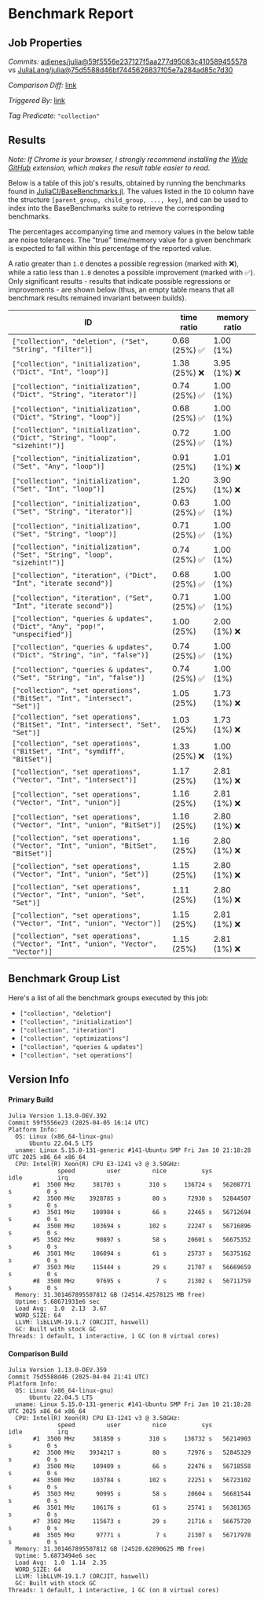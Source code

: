 # Benchmark Report

## Job Properties

*Commits:* [adienes/julia@59f5556e237127f5aa277d95083c410589455578](https://github.com/adienes/julia/commit/59f5556e237127f5aa277d95083c410589455578) vs [JuliaLang/julia@75d5588d46bf7445626837f05e7a284ad85c7d30](https://github.com/JuliaLang/julia/commit/75d5588d46bf7445626837f05e7a284ad85c7d30)

*Comparison Diff:* [link](https://github.com/JuliaLang/julia/compare/75d5588d46bf7445626837f05e7a284ad85c7d30..adienes/julia:59f5556e237127f5aa277d95083c410589455578)

*Triggered By:* [link](https://github.com/JuliaLang/julia/pull/57509#issuecomment-2780888486)

*Tag Predicate:* `"collection"`

## Results

*Note: If Chrome is your browser, I strongly recommend installing the [Wide GitHub](https://chrome.google.com/webstore/detail/wide-github/kaalofacklcidaampbokdplbklpeldpj?hl=en)
extension, which makes the result table easier to read.*

Below is a table of this job's results, obtained by running the benchmarks found in
[JuliaCI/BaseBenchmarks.jl](https://github.com/JuliaCI/BaseBenchmarks.jl). The values
listed in the `ID` column have the structure `[parent_group, child_group, ..., key]`,
and can be used to index into the BaseBenchmarks suite to retrieve the corresponding
benchmarks.

The percentages accompanying time and memory values in the below table are noise tolerances. The "true"
time/memory value for a given benchmark is expected to fall within this percentage of the reported value.

A ratio greater than `1.0` denotes a possible regression (marked with :x:), while a ratio less
than `1.0` denotes a possible improvement (marked with :white_check_mark:). Only significant results - results
that indicate possible regressions or improvements - are shown below (thus, an empty table means that all
benchmark results remained invariant between builds).

| ID | time ratio | memory ratio |
|----|------------|--------------|
| `["collection", "deletion", ("Set", "String", "filter")]` | 0.68 (25%) :white_check_mark: | 1.00 (1%)  |
| `["collection", "initialization", ("Dict", "Int", "loop")]` | 1.38 (25%) :x: | 3.95 (1%) :x: |
| `["collection", "initialization", ("Dict", "String", "iterator")]` | 0.74 (25%) :white_check_mark: | 1.00 (1%)  |
| `["collection", "initialization", ("Dict", "String", "loop")]` | 0.68 (25%) :white_check_mark: | 1.00 (1%)  |
| `["collection", "initialization", ("Dict", "String", "loop", "sizehint!")]` | 0.72 (25%) :white_check_mark: | 1.00 (1%)  |
| `["collection", "initialization", ("Set", "Any", "loop")]` | 0.91 (25%)  | 1.01 (1%) :x: |
| `["collection", "initialization", ("Set", "Int", "loop")]` | 1.20 (25%)  | 3.90 (1%) :x: |
| `["collection", "initialization", ("Set", "String", "iterator")]` | 0.63 (25%) :white_check_mark: | 1.00 (1%)  |
| `["collection", "initialization", ("Set", "String", "loop")]` | 0.71 (25%) :white_check_mark: | 1.00 (1%)  |
| `["collection", "initialization", ("Set", "String", "loop", "sizehint!")]` | 0.74 (25%) :white_check_mark: | 1.00 (1%)  |
| `["collection", "iteration", ("Dict", "Int", "iterate second")]` | 0.68 (25%) :white_check_mark: | 1.00 (1%)  |
| `["collection", "iteration", ("Set", "Int", "iterate second")]` | 0.71 (25%) :white_check_mark: | 1.00 (1%)  |
| `["collection", "queries & updates", ("Dict", "Any", "pop!", "unspecified")]` | 1.00 (25%)  | 2.00 (1%) :x: |
| `["collection", "queries & updates", ("Dict", "String", "in", "false")]` | 0.74 (25%) :white_check_mark: | 1.00 (1%)  |
| `["collection", "queries & updates", ("Set", "String", "in", "false")]` | 0.74 (25%) :white_check_mark: | 1.00 (1%)  |
| `["collection", "set operations", ("BitSet", "Int", "intersect", "Set")]` | 1.05 (25%)  | 1.73 (1%) :x: |
| `["collection", "set operations", ("BitSet", "Int", "intersect", "Set", "Set")]` | 1.03 (25%)  | 1.73 (1%) :x: |
| `["collection", "set operations", ("BitSet", "Int", "symdiff", "BitSet")]` | 1.33 (25%) :x: | 1.00 (1%)  |
| `["collection", "set operations", ("Vector", "Int", "intersect")]` | 1.17 (25%)  | 2.81 (1%) :x: |
| `["collection", "set operations", ("Vector", "Int", "union")]` | 1.16 (25%)  | 2.81 (1%) :x: |
| `["collection", "set operations", ("Vector", "Int", "union", "BitSet")]` | 1.16 (25%)  | 2.80 (1%) :x: |
| `["collection", "set operations", ("Vector", "Int", "union", "BitSet", "BitSet")]` | 1.16 (25%)  | 2.80 (1%) :x: |
| `["collection", "set operations", ("Vector", "Int", "union", "Set")]` | 1.15 (25%)  | 2.80 (1%) :x: |
| `["collection", "set operations", ("Vector", "Int", "union", "Set", "Set")]` | 1.11 (25%)  | 2.80 (1%) :x: |
| `["collection", "set operations", ("Vector", "Int", "union", "Vector")]` | 1.15 (25%)  | 2.81 (1%) :x: |
| `["collection", "set operations", ("Vector", "Int", "union", "Vector", "Vector")]` | 1.15 (25%)  | 2.81 (1%) :x: |

## Benchmark Group List

Here's a list of all the benchmark groups executed by this job:

- `["collection", "deletion"]`
- `["collection", "initialization"]`
- `["collection", "iteration"]`
- `["collection", "optimizations"]`
- `["collection", "queries & updates"]`
- `["collection", "set operations"]`

## Version Info

#### Primary Build

```
Julia Version 1.13.0-DEV.392
Commit 59f5556e23 (2025-04-05 16:14 UTC)
Platform Info:
  OS: Linux (x86_64-linux-gnu)
      Ubuntu 22.04.5 LTS
  uname: Linux 5.15.0-131-generic #141-Ubuntu SMP Fri Jan 10 21:18:28 UTC 2025 x86_64 x86_64
  CPU: Intel(R) Xeon(R) CPU E3-1241 v3 @ 3.50GHz: 
              speed         user         nice          sys         idle          irq
       #1  3500 MHz     381703 s        310 s     136724 s   56208771 s          0 s
       #2  3500 MHz    3928785 s         80 s      72930 s   52844507 s          0 s
       #3  3501 MHz     108984 s         66 s      22465 s   56712694 s          0 s
       #4  3500 MHz     103694 s        102 s      22247 s   56716896 s          0 s
       #5  3502 MHz      90897 s         58 s      20601 s   56675352 s          0 s
       #6  3501 MHz     106094 s         61 s      25737 s   56375162 s          0 s
       #7  3503 MHz     115444 s         29 s      21707 s   56669659 s          0 s
       #8  3500 MHz      97695 s          7 s      21302 s   56711759 s          0 s
  Memory: 31.301467895507812 GB (24514.42578125 MB free)
  Uptime: 5.68671931e6 sec
  Load Avg:  1.0  2.13  3.67
  WORD_SIZE: 64
  LLVM: libLLVM-19.1.7 (ORCJIT, haswell)
  GC: Built with stock GC
Threads: 1 default, 1 interactive, 1 GC (on 8 virtual cores)

```

#### Comparison Build

```
Julia Version 1.13.0-DEV.359
Commit 75d5588d46 (2025-04-04 21:41 UTC)
Platform Info:
  OS: Linux (x86_64-linux-gnu)
      Ubuntu 22.04.5 LTS
  uname: Linux 5.15.0-131-generic #141-Ubuntu SMP Fri Jan 10 21:18:28 UTC 2025 x86_64 x86_64
  CPU: Intel(R) Xeon(R) CPU E3-1241 v3 @ 3.50GHz: 
              speed         user         nice          sys         idle          irq
       #1  3500 MHz     381850 s        310 s     136732 s   56214903 s          0 s
       #2  3500 MHz    3934217 s         80 s      72976 s   52845329 s          0 s
       #3  3500 MHz     109409 s         66 s      22476 s   56718558 s          0 s
       #4  3500 MHz     103784 s        102 s      22251 s   56723102 s          0 s
       #5  3503 MHz      90995 s         58 s      20604 s   56681544 s          0 s
       #6  3501 MHz     106176 s         61 s      25741 s   56381365 s          0 s
       #7  3502 MHz     115673 s         29 s      21716 s   56675720 s          0 s
       #8  3505 MHz      97771 s          7 s      21307 s   56717978 s          0 s
  Memory: 31.301467895507812 GB (24520.62890625 MB free)
  Uptime: 5.6873494e6 sec
  Load Avg:  1.0  1.14  2.35
  WORD_SIZE: 64
  LLVM: libLLVM-19.1.7 (ORCJIT, haswell)
  GC: Built with stock GC
Threads: 1 default, 1 interactive, 1 GC (on 8 virtual cores)

```
